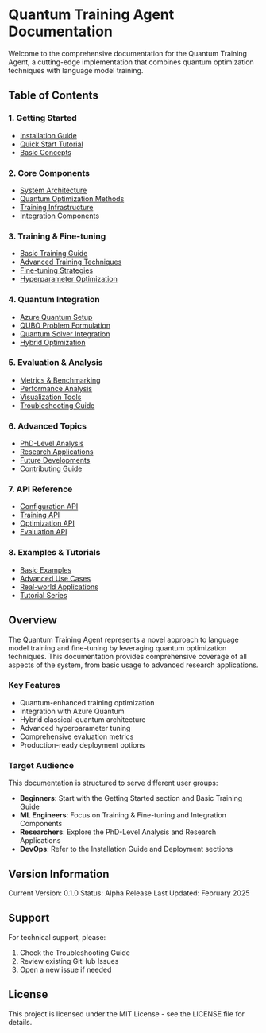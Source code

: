 # Quantum Training Agent Documentation

Welcome to the comprehensive documentation for the Quantum Training Agent, a cutting-edge implementation that combines quantum optimization techniques with language model training.

## Table of Contents

### 1. Getting Started
- [Installation Guide](installation.md)
- [Quick Start Tutorial](quickstart.md)
- [Basic Concepts](basic-concepts.md)

### 2. Core Components
- [System Architecture](architecture.md)
- [Quantum Optimization Methods](quantum-optimization.md)
- [Training Infrastructure](training-infrastructure.md)
- [Integration Components](integration.md)

### 3. Training & Fine-tuning
- [Basic Training Guide](training-basic.md)
- [Advanced Training Techniques](training-advanced.md)
- [Fine-tuning Strategies](fine-tuning.md)
- [Hyperparameter Optimization](hyperparameter-optimization.md)

### 4. Quantum Integration
- [Azure Quantum Setup](azure-quantum-setup.md)
- [QUBO Problem Formulation](qubo-formulation.md)
- [Quantum Solver Integration](quantum-solver.md)
- [Hybrid Optimization](hybrid-optimization.md)

### 5. Evaluation & Analysis
- [Metrics & Benchmarking](metrics.md)
- [Performance Analysis](performance-analysis.md)
- [Visualization Tools](visualization.md)
- [Troubleshooting Guide](troubleshooting.md)

### 6. Advanced Topics
- [PhD-Level Analysis](phd-analysis.md)
- [Research Applications](research-applications.md)
- [Future Developments](future-developments.md)
- [Contributing Guide](contributing.md)

### 7. API Reference
- [Configuration API](api-configuration.md)
- [Training API](api-training.md)
- [Optimization API](api-optimization.md)
- [Evaluation API](api-evaluation.md)

### 8. Examples & Tutorials
- [Basic Examples](examples-basic.md)
- [Advanced Use Cases](examples-advanced.md)
- [Real-world Applications](examples-applications.md)
- [Tutorial Series](tutorial-series.md)

## Overview

The Quantum Training Agent represents a novel approach to language model training and fine-tuning by leveraging quantum optimization techniques. This documentation provides comprehensive coverage of all aspects of the system, from basic usage to advanced research applications.

### Key Features

- Quantum-enhanced training optimization
- Integration with Azure Quantum
- Hybrid classical-quantum architecture
- Advanced hyperparameter tuning
- Comprehensive evaluation metrics
- Production-ready deployment options

### Target Audience

This documentation is structured to serve different user groups:

- **Beginners**: Start with the Getting Started section and Basic Training Guide
- **ML Engineers**: Focus on Training & Fine-tuning and Integration Components
- **Researchers**: Explore the PhD-Level Analysis and Research Applications
- **DevOps**: Refer to the Installation Guide and Deployment sections

## Version Information

Current Version: 0.1.0
Status: Alpha Release
Last Updated: February 2025

## Support

For technical support, please:
1. Check the Troubleshooting Guide
2. Review existing GitHub Issues
3. Open a new issue if needed

## License

This project is licensed under the MIT License - see the LICENSE file for details.